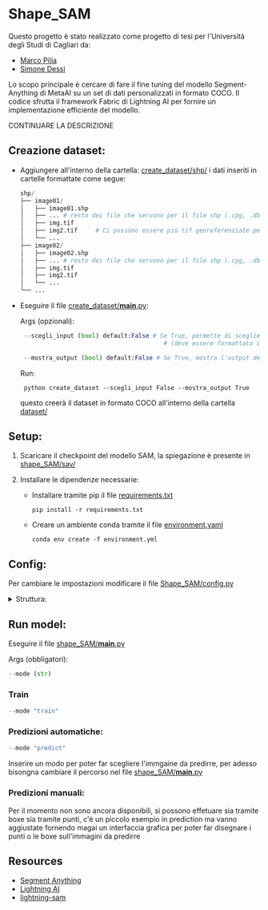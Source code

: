 # Shape_SAM

Questo progetto è stato realizzato come progetto di tesi per l'Università degli Studi di Cagliari da:

* [Marco Pilia](https://github.com/Marchisceddu)
* [Simone Dessi](https://github.com/Druimo)

Lo scopo principale è cercare di fare il fine tuning del modello Segment-Anything di MetaAI su un set di dati personalizzati in formato COCO.
Il codice sfrutta il framework Fabric di Lightning AI per fornire un implementazione efficiente del modello.

CONTINUARE LA DESCRIZIONE

## Creazione dataset:
* Aggiungere all'interno della cartella: [create_dataset/shp/](https://github.com/Marchisceddu/Progetto_Urbismap/blob/main/create_dataset/shp) i dati inseriti in cartelle formattate come segue:

    ```python
    shp/
    ├── image01/
    │   ├── image01.shp
    │   ├── ... # resto dei file che servono per il file shp (.cpg, .dbf, .prj, .shx)
    │   ├── img.tif
    │   ├── img2.tif     # Ci possono essere più tif georeferenziate per ogni file shp
    │   └── ...
    ├── image02/
    │   ├── image02.shp
    │   ├── ... # resto dei file che servono per il file shp (.cpg, .dbf, .prj, .shx)
    │   ├── img.tif
    │   ├── img2.tif
    │   └── ...
    └── ...
    ```

* Eseguire il file [create_dataset/__main__.py](https://github.com/Marchisceddu/Progetto_Urbismap/blob/main/create_dataset/__main__.py):

    Args (opzionali):
    ```python
     --scegli_input (bool) default:False # Se True, permette di scegliere la cartella di input 
                                            # (deve essere formattata come la cartella shp)

     --mostra_output (bool) default:False # Se True, mostra l'output del dataset
     ```

    Run:

       python create_dataset --scegli_input False --mostra_output True

  questo creerà il dataset in formato COCO all'interno della cartella [dataset/](https://github.com/Marchisceddu/Progetto_Urbismap/tree/main/dataset/)

## Setup:

1. Scaricare il checkpoint del modello SAM, la spiegazione è presente in [shape_SAM/sav/](https://github.com/Marchisceddu/Progetto_Urbismap/blob/main/shape_SAM/sav/)

2. Installare le dipendenze necessarie:

    * Installare tramite pip il file [requirements.txt](https://github.com/Marchisceddu/Progetto_Urbismap/requirements.txt)

          pip install -r requirements.txt

    * Creare un ambiente conda tramite il file [environment.yaml](https://github.com/Marchisceddu/Progetto_Urbismap/environment.yaml)

          conda env create -f environment.yml

## Config:

Per cambiare le impostazioni modificare il file [Shape_SAM/config.py](https://github.com/Marchisceddu/Progetto_Urbismap/blob/main/hape_SAM/config.py)

<details>

<summary> Struttura: </summary>
<br>

```python
"device": str = "auto" or "gpu" or "cpu" # Hardware su cui eseguire il modello (non è supportata mps, se si usa un mac m1 impostare su cpu)
"seed_device": int / None per random
"seed_dataloader": int / None per random

"num_devices": int # Numero di dispositivi da utilizzare
               (lista str) # definire queli GPU utilizzare
                str = "auto"
"batch_size": int # Grandezza batch delle immagini
"num_workers": int # Quanti sottoprocessi utilizzare per il caricamento dei dati (0 -> i dati verranno caricati nel processo principale)
"out_dir": str # Cartella di output per i salvsataggi e di caricamento checkpoint

"train_type": str = "custom" or "11_iterations"
"num_epochs": int # Numero di epoche di train
"eval_interval": int # Intervallo di validazione
"custom_cfg": {
    "use_boxes": bool # Se True usa le boxe per il train
    "use_points": bool # Se True usa i punti per il train
    "use_masks": bool # Se True usa le annotazioni per il train
},
"cross-validation_cfg": { 
    "k_fold": int # (DA INSERIRE)
},

"opt": {
    "learning_rate": int
    "weight_decay": int
    "decay_factor": int
    "steps": [int, int]
    "warmup_steps": int
    "focal_alpha": float # Peso di Focal loss sulla loss totale
},

"model": {
    "type": str = "vit_h" or "vit_l" or "vit_b"
    "checkpoint": str # Nome checkpoint formato -> nome.pth
    "freeze": {
        "image_encoder": bool # Se True freez del livello
        "prompt_encoder": bool # Se True freez del livello
        "mask_decoder": bool # Se True freez del livello
    },
},

"dataset": {
    "root_dir": str # Path per la cartella delle immagini del dataset
    "annotation_file": str # Path per la cartella delle annotazioni del dataset
    "val_size": float # Percentuale grandezza validation dataset
    "positive_points": int # Numero punti positivi passati con __getitem__
    "negative_points": int # Numero punti negativi passati con __getitem__
}
```

</details>

## Run model:

Eseguire il file [shape_SAM/__main__.py](https://github.com/Marchisceddu/Progetto_Urbismap/blob/main/shape_SAM/__main__.py)

Args (obbligatori):

```python
--mode (str)
```

### Train

```python
--mode "train"
```

### Predizioni automatiche:

```python
--mode "predict"
```

Inserire un modo per poter far scegliere l'immgaine da predirre, per adesso bisongna cambiare il percorso nel file [shape_SAM/__main__.py](https://github.com/Marchisceddu/Progetto_Urbismap/blob/main/shape_SAM/__main__.py) 

### Predizioni manuali:

Per il momento non sono ancora disponibili, si possono effetuare sia tramite boxe sia tramite punti, c'è un piccolo esempio in prediction ma vanno aggiustate fornendo magai un interfaccia grafica per poter far disegnare i punti o le boxe sull'immagini da predirre

## Resources

- [Segment Anything](https://github.com/facebookresearch/segment-anything)
- [Lightning AI](https://github.com/Lightning-AI/lightning)
- [lightning-sam](https://github.com/luca-medeiros/lightning-sam)